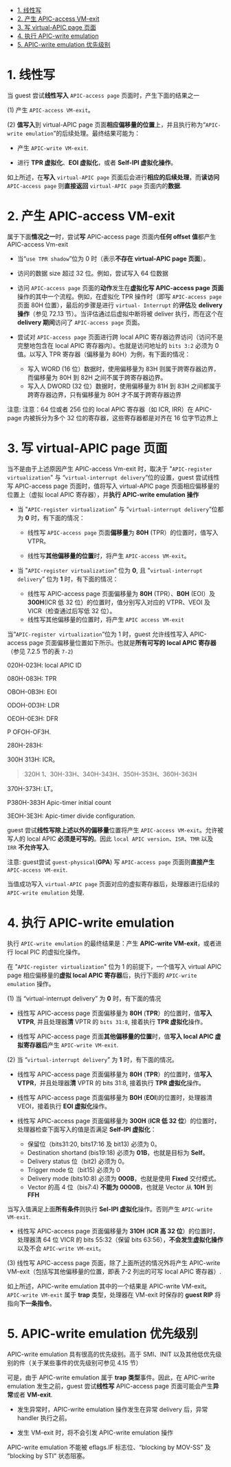 
<!-- @import "[TOC]" {cmd="toc" depthFrom=1 depthTo=6 orderedList=false} -->

<!-- code_chunk_output -->

- [1. 线性写](#1-线性写)
- [2. 产生 APIC-access VM-exit](#2-产生-apic-access-vm-exit)
- [3. 写 virtual-APIC page 页面](#3-写-virtual-apic-page-页面)
- [4. 执行 APIC-write emulation](#4-执行-apic-write-emulation)
- [5. APIC-write emulation 优先级别](#5-apic-write-emulation-优先级别)

<!-- /code_chunk_output -->

# 1. 线性写

当 guest 尝试**线性写入** `APIC-access page` 页面时，产生下面的结果之一

(1) 产生 `APIC-access VM-exit`。

(2) **值写入**到 virtual-APIC page 页面**相应偏移量的位置**上，并且执行称为“`APIC-write emulation`”的后续处理。最终结果可能为：

* 产生 `APIC-write VM-exit`.

* 进行 **TPR 虚拟化**、**EOI 虚拟化**，或者 **Self-IPI 虚拟化操作**。

如上所述，在**写入** `virtual-APIC page` 页面后会进行**相应的后续处理**，而**读访问** `APIC-access page` 则**直接返回** `virtual-APIC page` 页面内的**数据**.

# 2. 产生 APIC-access VM-exit

属于下面**情况之一**时，尝试**写** APIC-access page 页面内**任何 offset 值**都产生 APIC-access Vm-exit

* 当“`use TPR shadow`”位为 0 时（表示**不存在 virtual-APIC page 页面**）。

* 访问的数据 size 超过 32 位。例如，尝试写入 64 位数据

* 访问 `APIC-access page` 页面的**动作**发生在**虚拟化写 APIC-access page 页面**操作的其中一个流程。例如，在虚拟化 TPR 操作时（即写 `APIC-access page` 页面 80H 位置），最后的步骤是进行 `virtual- Interrupt` 的**评估**及 **delivery 操作**（参见 72.13 节）。当评估通过后虚拟中断将被 deliver 执行，而在这个在 **delivery 期间**访问了 `APIC-access page` 页面。

* 尝试对 `APIC-access page` 页面进行跨 local APIC 寄存器边界访问（访问不是完整地包含在 local APIC 寄存器内）。也就是访问地址的 `bits 3:2` 必须为 0 值。以写入 TPR 寄存器（偏移量为 80H）为例，有下面的情况：
    * 写入 WORD (16 位）数据时，使用偏移量为 83H 则属于跨寄存器边界，而偏移量为 80H 到 82H 之间不属于跨寄存器边界。
    * 写入人 DWORD (32 位）数据时，使用偏移量为 81H 到 83H 之间都属于跨寄存器边界，只有偏移量为 80H 才不属于跨寄存器边界

注意: 注意：64 位或者 256 位的 local APIC 寄存器（如 ICR, IRR）在 APIC-page 内被拆分为多个 32 位的寄存器，这些寄存器都是对齐在 16 位字节边界上

# 3. 写 virtual-APIC page 页面

当不是由于上述原因产生 APIC-access Vm-exit 时，取决于 "`APIC-register virtualization`" 与 “`virtual-interrupt delivery`”位的设置，guest 尝试线性写 APIC-access page 页面时，值将写入 virtual-APIC page 页面相应偏移量的位置上（虚拟 local APIC 寄存器），并**执行 APIC-write emulation 操作**

* 当 "`APIC-register virtualization`" 与 “`virtual-interrupt delivery`”位都为 **0** 时，有下面的情况：

    * 线性写 `APIC-access page` 页面**偏移量**为 **80H** (TPR）的位置时，值写入VTPR。

    * 线性写**其他偏移量的位置**时，将产生 `APIC-access VM-exit`。

* 当 "`APIC-register virtualization`” 位为 **0**, 且 "`virtual-interrupt delivery`” 位为 **1** 时，有下面的情况：

    * 线性写 APIC-access page 页面偏移量为 **80H** (TPR）、**B0H** (EOI）及 **300H**(ICR 低 32 位）的位置时，值分别写入对应的 VTPR、VEOI 及 VICR（检查通过后写低 32 位）。
    * 线性写其他偏移量的位置时，将产生 `APIC access VM-exit`

当“`APIC-register virtualization`”位为 1 时，guest 允许线性写入 APIC-access page 页面偏移量位置如下所示。也就是**所有可写的 local APIC 寄存器**（参见 7.2.5 节的表 `7-2`)

020H-023H: local APIC ID

080H-083H: TPR

 OBOH-0B3H: EOI

ODOH-0D3H: LDR

OEOH-0E3H: DFR

 P OFOH-OF3H.

280H-283H:

300H 313H: ICR。

>320H 1、30H-33H、340H-343H、350H-353H、360H-363H

370H-373H: LT。

 P380H-383H Apic-timer initial count

 3EOH-3E3H: Apic-timer divide configuration.

guest 尝试**线性写除上述以外的偏移量**位置将产生 `APIC-access VM-exit`。允许被写人的 local APIC **必须是可写的**。因此 `local APIC version`、`ISR`、`TMR` 以及 `IRR` **不允许写入**.

注意: guest尝试 `guest-physical`(**GPA**) 写 `APIC-access page` 页面则**直接产生** `APIC-access VM-exit`.

当值成功写入 `virtual-APIC page` 页面对应的虚拟寄存器后，处理器进行后续的 `APIC-write emulation` 处理.

# 4. 执行 APIC-write emulation

执行 `APIC-write emulation` 的最终结果是：产生 **APIC-write VM-exit**，或者进行 local PIC 的虚拟化操作。

在 "`APIC-register virtualization`" 位为 1 的前提下，一个值写入 virtual APIC page 相应偏移量的**虚拟 local APIC 寄存器**后，执行下面的 `APIC-write emulation` 操作。

(1) 当 “virtual-interrupt delivery” 为 **0** 时，有下面的情况

* 线性写 APIC-access page 页面偏移量为 **80H** (**TPR**）的位置时，值**写入 VTPR**, 并且处理器**清** VPTR 的 `bits 31:8`, 接着执行 **TPR 虚拟化**操作。

* 线性写 APIC-access page 页面**其他偏移量的位置**时，值**写入 local APIC 虚拟寄存器后**产生 `APIC-write VM-exit`.

(2) 当 “`virtual-interrupt delivery`” 为 **1** 时，有下面的情况。

* 线性写 APIC-access page 页面偏移量为 **80H** (**TPR**）的位置时，值**写入 VTPR**，并且处理器**清** VPTR 的 bits 31:8, 接着执行 **TPR 虚拟化**操作。

* 线性写 APIC-access page 页面偏移量为 **B0H** (**EOI**)的位置时，处理器清 VEOI，接着执行 **EOI 虚拟化**操作。

* 线性写 APIC-access page 页面偏移量为 **300H** (**ICR 低 32 位**）的位置时，处理器检查下面写入的值是否满足 **Self-IPI 虚拟化**：
    * 保留位（bits31:20, bits17:16 及 bit13) 必须为 0。
    * Destination shortand (bis19:18) 必须为 **01B**，也就是目标为 **Self**。
    * Delivery status 位（bit2) 必须为 0。
    * Trigger mode 位（bit15) 必须为 0
    * Delivery mode (bits10:8) 必须为 **000B**，也就是使用 **Fixed** 交付模式。
    * Vector 的高 4 位（bis7:4) **不能为 0000B**，也就是 Vector 从 **10H** 到 **FFH**

当写入值满足上面**所有条件**则执行 **Sel-IPI 虚拟化**操作。否则产生 `APIC-write VM-exit`.

* 线性写 APIC-access page 页面偏移量为 **310H** (**ICR 高 32 位**）的位置时，处理器清 64 位 VICR 的 bits 55:32（保留 bits 63:56），**不会发生虚拟化操作**以及不会 `APIC-write VM-exit`。

(3) 线性写 APIC-access page 页面，除了上面所述的情况外将产生 APIC-write VM-exit（包括写其他偏移量的位置，即表 7-2 列出的可写 local APIC 寄存器）.

如上所述，APIC-write emulation 其中的一个结果是 APIC-write VM-exit。`APIC-write VM-exit` 属于 **trap** 类型，处理器在 VM-exit 时保存的 **guest RIP** 将指向**下一条指令**。

# 5. APIC-write emulation 优先级别

APIC-write emulation 具有很高的优先级别。高于 SMI、INIT 以及其他低优先级别的件（关于某些事件的优先级别可参见 4.15 节）

可是，由于 APIC-write emulation 属于 **trap 类型**事件。因此，在 APIC-write emulation 发生之前，guest 尝试**线性写** APIC-access page 页面可能会产生**异常**或者 **VM-exit**.

* 发生异常时，APIC-write emulation 操作发生在异常 delivery 后，异常 handler 执行之前。

* 发生 VM-exit 时，将不会引发 APIC-write emulation 操作

APIC-write emulation 不能被 eflags.IF 标志位、“blocking by MOV-SS” 及 “blocking by STI" 状态阻塞。
